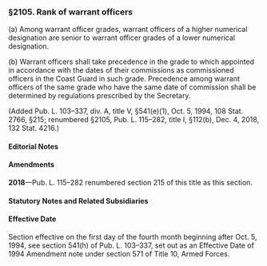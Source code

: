 ### §2105. Rank of warrant officers ###

(a) Among warrant officer grades, warrant officers of a higher numerical designation are senior to warrant officer grades of a lower numerical designation.

(b) Warrant officers shall take precedence in the grade to which appointed in accordance with the dates of their commissions as commissioned officers in the Coast Guard in such grade. Precedence among warrant officers of the same grade who have the same date of commission shall be determined by regulations prescribed by the Secretary.

(Added Pub. L. 103–337, div. A, title V, §541(e)(1), Oct. 5, 1994, 108 Stat. 2766, §215; renumbered §2105, Pub. L. 115–282, title I, §112(b), Dec. 4, 2018, 132 Stat. 4216.)

#### **Editorial Notes** ####

#### Amendments ####

**2018**—Pub. L. 115–282 renumbered section 215 of this title as this section.

#### **Statutory Notes and Related Subsidiaries** ####

#### Effective Date ####

Section effective on the first day of the fourth month beginning after Oct. 5, 1994, see section 541(h) of Pub. L. 103–337, set out as an Effective Date of 1994 Amendment note under section 571 of Title 10, Armed Forces.